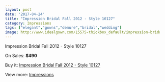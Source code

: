 ```yaml
---
layout: post
date: '2017-04-24'
title: "Impression Bridal Fall 2012 - Style 10127"
category: Impressions
tags: ["elegant","gowns","demure","bridal","wedding"]
image: http://www.idealgown.com/15575-thickbox_default/impression-bridal-fall-2012-style-10127.jpg
---
```

Impression Bridal Fall 2012 - Style 10127

On Sales: **$490**
<a href="https://www.idealgown.com/en/impressions/6221-impression-bridal-fall-2012-style-10127.html"><amp-img layout="responsive" width="600" height="600" src="//www.idealgown.com/15575-thickbox_default/impression-bridal-fall-2012-style-10127.jpg" alt="Impression Bridal Fall 2012 - Style 10127 0" /></a>
<a href="https://www.idealgown.com/en/impressions/6221-impression-bridal-fall-2012-style-10127.html"><amp-img layout="responsive" width="600" height="600" src="//www.idealgown.com/15577-thickbox_default/impression-bridal-fall-2012-style-10127.jpg" alt="Impression Bridal Fall 2012 - Style 10127 1" /></a>
<a href="https://www.idealgown.com/en/impressions/6221-impression-bridal-fall-2012-style-10127.html"><amp-img layout="responsive" width="600" height="600" src="//www.idealgown.com/15576-thickbox_default/impression-bridal-fall-2012-style-10127.jpg" alt="Impression Bridal Fall 2012 - Style 10127 2" /></a>

Buy it: [Impression Bridal Fall 2012 - Style 10127](https://www.idealgown.com/en/impressions/6221-impression-bridal-fall-2012-style-10127.html "Impression Bridal Fall 2012 - Style 10127")

View more: [Impressions](https://www.idealgown.com/en/91-impressions "Impressions")